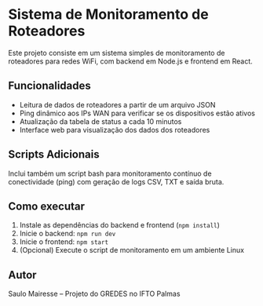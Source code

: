 # Sistema de Monitoramento de Roteadores

Este projeto consiste em um sistema simples de monitoramento de roteadores para redes WiFi, com backend em Node.js e frontend em React.

## Funcionalidades

- Leitura de dados de roteadores a partir de um arquivo JSON
- Ping dinâmico aos IPs WAN para verificar se os dispositivos estão ativos
- Atualização da tabela de status a cada 10 minutos
- Interface web para visualização dos dados dos roteadores

## Scripts Adicionais

Inclui também um script bash para monitoramento contínuo de conectividade (ping) com geração de logs CSV, TXT e saída bruta.

## Como executar

1. Instale as dependências do backend e frontend (`npm install`)
2. Inicie o backend: `npm run dev`
3. Inicie o frontend: `npm start`
4. (Opcional) Execute o script de monitoramento em um ambiente Linux

## Autor

Saulo Mairesse – Projeto do GREDES no IFTO Palmas
